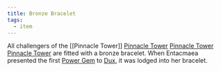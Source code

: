 ```yaml
---
title: Bronze Bracelet
tags:
  - item
---
```

All challengers of the [[Pinnacle Tower]] [Pinnacle Tower](records/Pinnacle%20Tower.md) [Pinnacle Tower](Pinnacle%20Tower.md) [Pinnacle Tower](/records/Pinnacle%20Tower.md) are fitted with a bronze bracelet. When Entacmaea presented the first [Power Gem](Power%20Gem.md) to [Dux](Dux.md), it was lodged into her bracelet.